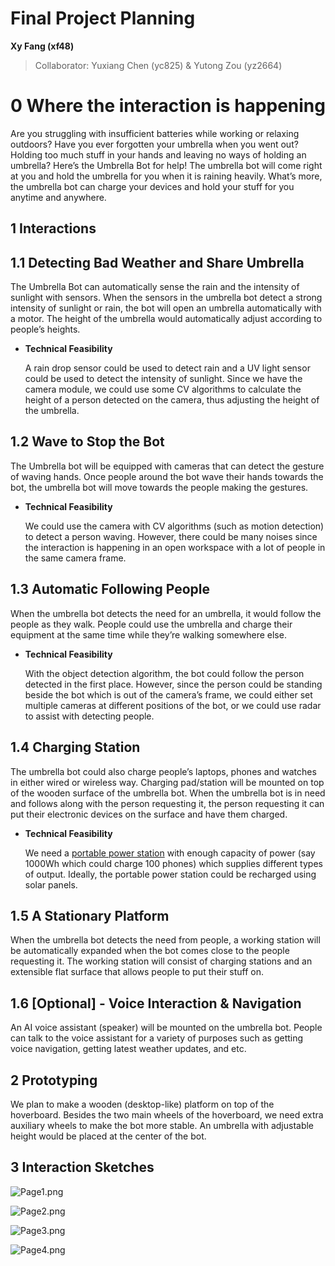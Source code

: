 # Final Project Planning
**Xy Fang (xf48)**

>   Collaborator: Yuxiang Chen (yc825) & Yutong Zou (yz2664)



# 0 Where the interaction is happening

Are you struggling with insufficient batteries while working or relaxing outdoors? Have you ever forgotten your umbrella when you went out? Holding too much stuff in your hands and leaving no ways of holding an umbrella? Here’s the Umbrella Bot for help! The umbrella bot will come right at you and hold the umbrella for you when it is raining heavily. What’s more, the umbrella bot can charge your devices and hold your stuff for you anytime and anywhere.



## 1 Interactions

## 1.1 Detecting Bad Weather and Share Umbrella

The Umbrella Bot can automatically sense the rain and the intensity of sunlight with sensors. When the sensors in the umbrella bot detect a strong intensity of sunlight or rain, the bot will open an umbrella automatically with a motor. The height of the umbrella would automatically adjust according to people’s heights.

*   **Technical Feasibility**

    A rain drop sensor could be used to detect rain and a UV light sensor could be used to detect the intensity of sunlight. Since we have the camera module, we could use some CV algorithms to calculate the height of a person detected on the camera, thus adjusting the height of the umbrella.

## 1.2 Wave to Stop the Bot

The Umbrella bot will be equipped with cameras that can detect the gesture of waving hands. Once people around the bot wave their hands towards the bot, the umbrella bot will move towards the people making the gestures.

*   **Technical Feasibility**

    We could use the camera with CV algorithms (such as motion detection) to detect a person waving. However, there could be many noises since the interaction is happening in an open workspace with a lot of people in the same camera frame.

## 1.3 Automatic Following People

When the umbrella bot detects the need for an umbrella, it would follow the people as they walk. People could use the umbrella and charge their equipment at the same time while they’re walking somewhere else.

*   **Technical Feasibility**

    With the object detection algorithm, the bot could follow the person detected in the first place. However, since the person could be standing beside the bot which is out of the camera’s frame, we could either set multiple cameras at different positions of the bot, or we could use radar to assist with detecting people.

## 1.4 Charging Station

The umbrella bot could also charge people’s laptops, phones and watches in either wired or wireless way. Charging pad/station will be mounted on top of the wooden surface of the umbrella bot. When the umbrella bot is in need and follows along with the person requesting it, the person requesting it can put their electronic devices on the surface and have them charged.

*   **Technical Feasibility**

    We need a [portable power station](https://www.jackery.com/products/explorer-1000-portable-power-station?variant=31523358769239&currency=USD&utm_medium=product_sync&utm_source=google&utm_content=sag_organic&utm_campaign=sag_organic&gclid=CjwKCAiAu5agBhBzEiwAdiR5tOgm-jd9oz-Or3E19tRvG_rwVIMuRCaW15amcff2xt85saiZtrQ_0RoC58IQAvD_BwE) with enough capacity of power (say 1000Wh which could charge 100 phones) which supplies different types of output. Ideally, the portable power station could be recharged using solar panels.

## 1.5 A Stationary Platform

When the umbrella bot detects the need from people, a working station will be automatically expanded when the bot comes close to the people requesting it. The working station will consist of charging stations and an extensible flat surface that allows people to put their stuff on.

## 1.6 **[Optional] - Voice Interaction & Navigation**

An AI voice assistant (speaker) will be mounted on the umbrella bot. People can talk to the voice assistant for a variety of purposes such as getting voice navigation, getting latest weather updates, and etc. 



## 2 Prototyping

We plan to make a wooden (desktop-like) platform on top of the hoverboard. Besides the two main wheels of the hoverboard, we need extra auxiliary wheels to make the bot more stable. An umbrella with adjustable height would be placed at the center of the bot.



## 3 Interaction Sketches

![Page1.png](https://s2.loli.net/2023/03/07/zWwLTEF5m2HYJNQ.png)

![Page2.png](https://s2.loli.net/2023/03/07/PHGU7pKcEwCgYnJ.png)

![Page3.png](https://s2.loli.net/2023/03/07/HDQ9XP5eg1wvNGS.png)

![Page4.png](https://s2.loli.net/2023/03/07/ZRXo3KCDW7MOTkp.png)
